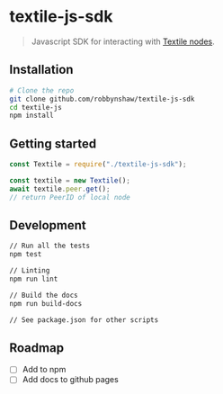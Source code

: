 # textile-js-sdk

> Javascript SDK for interacting with [Textile nodes](github/textileio/textile-go).

## Installation

```sh
# Clone the repo
git clone github.com/robbynshaw/textile-js-sdk
cd textile-js
npm install
```

## Getting started

```js
const Textile = require("./textile-js-sdk");

const textile = new Textile();
await textile.peer.get();
// return PeerID of local node
```

## Development

```sh
// Run all the tests
npm test

// Linting
npm run lint

// Build the docs
npm run build-docs

// See package.json for other scripts
```

## Roadmap

- [ ] Add to npm
- [ ] Add docs to github pages
